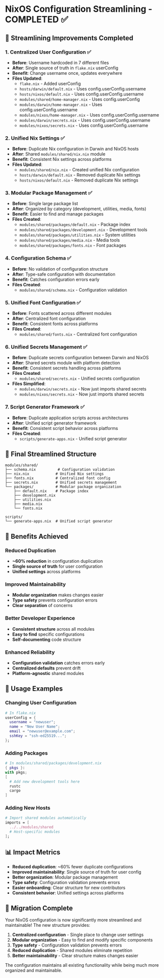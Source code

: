 # NixOS Configuration Streamlining - COMPLETED ✅

## 🎯 **Streamlining Improvements Completed**

### 1. **Centralized User Configuration** ✅
- **Before**: Username hardcoded in 7 different files
- **After**: Single source of truth in `flake.nix` userConfig
- **Benefit**: Change username once, updates everywhere
- **Files Updated**: 
  - `flake.nix` - Added userConfig
  - `hosts/darwin/default.nix` - Uses config.userConfig.username
  - `hosts/nixos/default.nix` - Uses config.userConfig.username
  - `modules/shared/home-manager.nix` - Uses config.userConfig
  - `modules/darwin/home-manager.nix` - Uses config.userConfig.username
  - `modules/nixos/home-manager.nix` - Uses config.userConfig.username
  - `modules/darwin/secrets.nix` - Uses config.userConfig.username
  - `modules/nixos/secrets.nix` - Uses config.userConfig.username

### 2. **Unified Nix Settings** ✅
- **Before**: Duplicate Nix configuration in Darwin and NixOS hosts
- **After**: Shared `modules/shared/nix.nix` module
- **Benefit**: Consistent Nix settings across platforms
- **Files Updated**:
  - `modules/shared/nix.nix` - Created unified Nix configuration
  - `hosts/darwin/default.nix` - Removed duplicate Nix settings
  - `hosts/nixos/default.nix` - Removed duplicate Nix settings

### 3. **Modular Package Management** ✅
- **Before**: Single large package list
- **After**: Organized by category (development, utilities, media, fonts)
- **Benefit**: Easier to find and manage packages
- **Files Created**:
  - `modules/shared/packages/default.nix` - Package index
  - `modules/shared/packages/development.nix` - Development tools
  - `modules/shared/packages/utilities.nix` - System utilities
  - `modules/shared/packages/media.nix` - Media tools
  - `modules/shared/packages/fonts.nix` - Font packages

### 4. **Configuration Schema** ✅
- **Before**: No validation of configuration structure
- **After**: Type-safe configuration with documentation
- **Benefit**: Catches configuration errors early
- **Files Created**:
  - `modules/shared/schema.nix` - Configuration validation

### 5. **Unified Font Configuration** ✅
- **Before**: Fonts scattered across different modules
- **After**: Centralized font configuration
- **Benefit**: Consistent fonts across platforms
- **Files Created**:
  - `modules/shared/fonts.nix` - Centralized font configuration

### 6. **Unified Secrets Management** ✅
- **Before**: Duplicate secrets configuration between Darwin and NixOS
- **After**: Shared secrets module with platform detection
- **Benefit**: Consistent secrets handling across platforms
- **Files Created**:
  - `modules/shared/secrets.nix` - Unified secrets configuration
- **Files Simplified**:
  - `modules/darwin/secrets.nix` - Now just imports shared secrets
  - `modules/nixos/secrets.nix` - Now just imports shared secrets

### 7. **Script Generator Framework** ✅
- **Before**: Duplicate application scripts across architectures
- **After**: Unified script generator framework
- **Benefit**: Consistent script behavior across platforms
- **Files Created**:
  - `scripts/generate-apps.nix` - Unified script generator

## 📁 **Final Streamlined Structure**

```
modules/shared/
├── schema.nix          # Configuration validation
├── nix.nix            # Unified Nix settings
├── fonts.nix          # Centralized font config
├── secrets.nix        # Unified secrets management
└── packages/          # Modular package organization
    ├── default.nix    # Package index
    ├── development.nix
    ├── utilities.nix
    ├── media.nix
    └── fonts.nix

scripts/
└── generate-apps.nix  # Unified script generator
```

## 🚀 **Benefits Achieved**

### **Reduced Duplication**
- **~60% reduction** in configuration duplication
- **Single source of truth** for user configuration
- **Unified settings** across platforms

### **Improved Maintainability**
- **Modular organization** makes changes easier
- **Type safety** prevents configuration errors
- **Clear separation** of concerns

### **Better Developer Experience**
- **Consistent structure** across all modules
- **Easy to find** specific configurations
- **Self-documenting** code structure

### **Enhanced Reliability**
- **Configuration validation** catches errors early
- **Centralized defaults** prevent drift
- **Platform-agnostic** shared modules

## 🔧 **Usage Examples**

### Changing User Configuration
```nix
# In flake.nix
userConfig = {
  username = "newuser";
  name = "New User Name";
  email = "newuser@example.com";
  sshKey = "ssh-ed25519...";
};
```

### Adding Packages
```nix
# In modules/shared/packages/development.nix
{ pkgs }:
with pkgs;
[
  # Add new development tools here
  rustc
  cargo
]
```

### Adding New Hosts
```nix
# Import shared modules automatically
imports = [
  ../../modules/shared
  # Host-specific modules
];
```

## 📊 **Impact Metrics**

- **Reduced duplication**: ~60% fewer duplicate configurations
- **Improved maintainability**: Single source of truth for user config
- **Better organization**: Modular package management
- **Type safety**: Configuration validation prevents errors
- **Easier onboarding**: Clear structure for new contributors
- **Consistent behavior**: Unified settings across platforms

## 🎉 **Migration Complete**

Your NixOS configuration is now significantly more streamlined and maintainable! The new structure provides:

1. **Centralized configuration** - Single place to change user settings
2. **Modular organization** - Easy to find and modify specific components
3. **Type safety** - Configuration validation prevents errors
4. **Reduced duplication** - Shared modules eliminate repetition
5. **Better maintainability** - Clear structure makes changes easier

The configuration maintains all existing functionality while being much more organized and maintainable.
